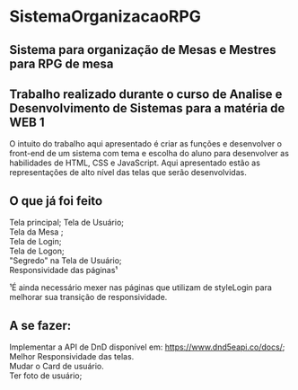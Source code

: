 # SistemaOrganizacaoRPG
## Sistema para organização de Mesas e Mestres para RPG de mesa 
## Trabalho realizado durante o curso de Analise e Desenvolvimento de Sistemas para a matéria de WEB 1

  O intuito do trabalho aqui apresentado é criar as funções e desenvolver o front-end de um sistema com tema e escolha do aluno para desenvolver as habilidades de HTML, CSS e JavaScript.
  Aqui apresentado estão as representações de alto nível das telas que serão desenvolvidas.
  
 ## O que já foi feito
  Tela principal;
  Tela de Usuário;<br/>
  Tela da Mesa ;<br/>
  Tela de Login;<br/>
  Tela de Logon;<br/>
  "Segredo" na Tela de Usuário;<br/>
  Responsividade das páginas¹<br/>
  
  ¹É ainda necessário mexer nas páginas que utilizam de styleLogin para melhorar sua transição de responsividade.
 
 ## A se fazer:
  Implementar a API de DnD disponível em: https://www.dnd5eapi.co/docs/; <br/>
  Melhor Responsividade das telas.<br/>
  Mudar o Card de usuário.<br/>
  Ter foto de usuário;

